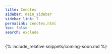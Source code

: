 ```yaml
---
title: Cenotes
sidebar: main_sidebar
sidebar_link: 7
permalink: cenotes.html
toc: false
search: exclude
---
```


{% include_relative snippets/coming-soon.md %}
